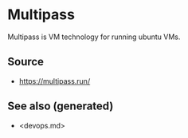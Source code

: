 # Multipass

Multipass is VM technology for running ubuntu VMs.


## Source

-   <https://multipass.run/>


## See also (generated)

-   <devops.md>
